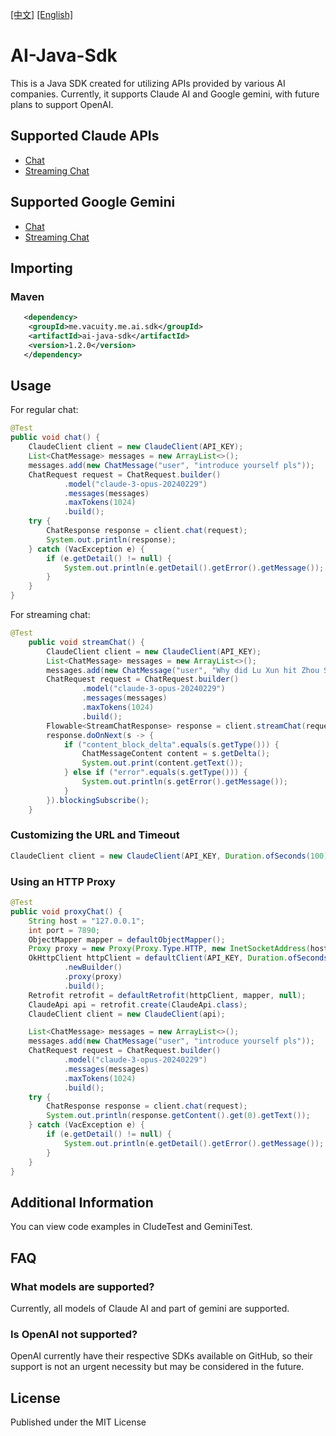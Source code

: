 [[中文]](https://github.com/vacuityv/ai-java-sdk/tree/develop) [[English]](https://github.com/vacuityv/ai-java-sdk/blob/develop/README-eng.md)

# AI-Java-Sdk

This is a Java SDK created for utilizing APIs provided by various AI companies. Currently, it supports Claude AI and Google gemini, with future plans to support OpenAI.

## Supported Claude APIs
- [Chat](https://docs.anthropic.com/claude/reference/messages_post)
- [Streaming Chat](https://docs.anthropic.com/claude/reference/messages-streaming)

## Supported Google Gemini
- [Chat](https://ai.google.dev/tutorials/rest_quickstart)
- [Streaming Chat](https://ai.google.dev/tutorials/rest_quickstart)



## Importing

### Maven
```xml
   <dependency>
    <groupId>me.vacuity.me.ai.sdk</groupId>
    <artifactId>ai-java-sdk</artifactId>
    <version>1.2.0</version>       
   </dependency>
```

## Usage

For regular chat:

```java
@Test
public void chat() {
    ClaudeClient client = new ClaudeClient(API_KEY);
    List<ChatMessage> messages = new ArrayList<>();
    messages.add(new ChatMessage("user", "introduce yourself pls"));
    ChatRequest request = ChatRequest.builder()
            .model("claude-3-opus-20240229")
            .messages(messages)
            .maxTokens(1024)
            .build();
    try {
        ChatResponse response = client.chat(request);
        System.out.println(response);
    } catch (VacException e) {
        if (e.getDetail() != null) {
            System.out.println(e.getDetail().getError().getMessage());
        }
    }
}
```

For streaming chat:

```java
@Test
    public void streamChat() {
        ClaudeClient client = new ClaudeClient(API_KEY);
        List<ChatMessage> messages = new ArrayList<>();
        messages.add(new ChatMessage("user", "Why did Lu Xun hit Zhou Shuren"));
        ChatRequest request = ChatRequest.builder()
                .model("claude-3-opus-20240229")
                .messages(messages)
                .maxTokens(1024)
                .build();
        Flowable<StreamChatResponse> response = client.streamChat(request);
        response.doOnNext(s -> {
            if ("content_block_delta".equals(s.getType())) {
                ChatMessageContent content = s.getDelta();
                System.out.print(content.getText());
            } else if ("error".equals(s.getType())) {
                System.out.println(s.getError().getMessage());
            }
        }).blockingSubscribe();
    }
```


### Customizing the URL and Timeout

```java
ClaudeClient client = new ClaudeClient(API_KEY, Duration.ofSeconds(100), "https://example.com");
```


### Using an HTTP Proxy

```java
@Test
public void proxyChat() {
    String host = "127.0.0.1";
    int port = 7890;
    ObjectMapper mapper = defaultObjectMapper();
    Proxy proxy = new Proxy(Proxy.Type.HTTP, new InetSocketAddress(host, port));
    OkHttpClient httpClient = defaultClient(API_KEY, Duration.ofSeconds(60))
            .newBuilder()
            .proxy(proxy)
            .build();
    Retrofit retrofit = defaultRetrofit(httpClient, mapper, null);
    ClaudeApi api = retrofit.create(ClaudeApi.class);
    ClaudeClient client = new ClaudeClient(api);

    List<ChatMessage> messages = new ArrayList<>();
    messages.add(new ChatMessage("user", "introduce yourself pls"));
    ChatRequest request = ChatRequest.builder()
            .model("claude-3-opus-20240229")
            .messages(messages)
            .maxTokens(1024)
            .build();
    try {
        ChatResponse response = client.chat(request);
        System.out.println(response.getContent().get(0).getText());
    } catch (VacException e) {
        if (e.getDetail() != null) {
            System.out.println(e.getDetail().getError().getMessage());
        }
    }
}
```
## Additional Information

You can view code examples in CludeTest and GeminiTest.

## FAQ
### What models are supported?
Currently, all models of Claude AI and part of gemini are supported.

### Is OpenAI not supported?
OpenAI currently have their respective SDKs available on GitHub, so their support is not an urgent necessity but may be considered in the future.

## License
Published under the MIT License